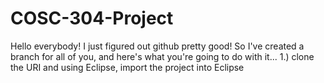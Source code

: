 # COSC-304-Project
Hello everybody! I just figured out github pretty good! So I've created a branch for all of you, and here's what you're going to do with it...
1.) clone the URI and using Eclipse, import the project into Eclipse
